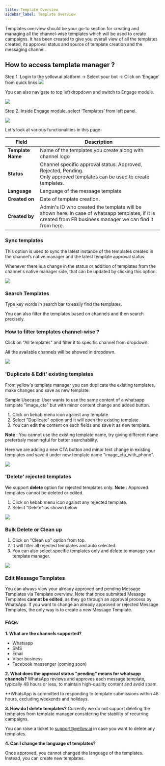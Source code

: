 ```yaml
---
title: Template Overview
sidebar_label: Template Overview
---
```


Templates overview should be your go-to section for creating and managing all the channel-wise templates which will be used to create campaigns. 
It has been created to give you overall view of all the templates created, its approval status and source of template creation and the messaging channel.

## How to access template manager ? 

Step 1. 
Login to the yellow.ai platform → Select your bot → Click on ‘Engage’ from quick links
![](https://i.imgur.com/WTdyVg4.jpg)

You can also navigate to top left dropdown and switch to Engage module.

![](https://i.imgur.com/v7ejLMF.jpg)

Step 2. 
Inside Engage module, select ‘Templates’ from left panel.

![](https://i.imgur.com/ituSi4n.jpg)

Let's look at various functionalities in this page- 

| Field | Description | 
| -------- | -------- |
| **Template Name**   | Name of the templates you create along with channel logo  | 
|**Status**|Channel specific approval status.  Approved, Rejected, Pending.<br/> Only approved templates can be used to create templates.|
|**Language**| Language of the message template|
|**Created on**| Date of template creation.|
|**Created by**| Admin's ID who created the template will be shown here. In case of whatsapp templates, if it is created from FB business manager we can find it from here. |

### Sync templates
This option is used to sync the latest instance of the templates created in the channel’s native manager and the latest template approval status. 

Whenever there is a change in the status or addition of templates from the channel's native manager side, that can be updated by clicking this option.

![](https://i.imgur.com/n9akrIp.png)

### Search Templates 
Type key words in search bar to easily find the templates. 

You can also filter the templates based on channels and then search precisely.

### How to filter templates channel-wise ?

Click on "All templates" and filter it to specific channel from dropdown.

All the available channels will be showed in dropdown.

![](https://i.imgur.com/aa7t85z.jpg)

### 'Duplicate & Edit' existing templates

From yellow's template manager you can duplicate the existing templates, make changes and save as new template.

Sample Usecase:
User wants to use the same content of a whatsapp template "image_cta" but with minor content change and added button.

1. Click on kebab menu icon against any template.
2. Select "Duplicate" option and it will open the existing template.
3. You can edit the content on each fields and save it as new template.

**Note** : You cannot use the existing template name, try giving different name preferbaly meaningful for better searchability.

Here we are adding a new CTA button and minor text change in existing templates and save it under new template name "image_cta_with_phone".

![](https://i.imgur.com/GVYprGv.gif)


### 'Delete' rejected templates

We support **delete** option for rejected templates only.
**Note** : Approved templates cannot be deleted or edited.

1. Click on kebab menu icon against any rejected template.
2. Select "Delete" as shown below

![](https://i.imgur.com/24ycziU.gif)

### Bulk Delete or Clean up

1. Click on "Clean up" option from top.
2. It will filter all rejected templates and auto selected.
3. You can also select specific templates only and delete to manage your template manager.

![](https://i.imgur.com/JYFFgAz.gif)

### Edit Message Templates

You can always view your already approved and pending Message Templates via Template overview. 
Note that once submitted Message Templates **cannot be edited**, as they go through an approval process by WhatsApp. If you want to change an already approved or rejected Message Templates, the only way is to create a new Message Template.

### FAQs

**1. What are the channels supported?**

* Whatsapp
* SMS
* Email
* Viber business
* Facebook messenger (coming soon)

**2. What does the approval status "pending" means for whatsapp channels?**
WhatsApp reviews and approves each message template, typically 48 hours or less, to maintain high-quality content and avoid spam.

**WhatsApp is committed to responding to template submissions within 48 hours, excluding weekends and holidays.

**3. How do I delete templates?**
Currently we do not support deleting the templates from template manager considering the stability of recurring campaigns. 

You can raise a ticket to support@yellow.ai in case you want to delete any templates.

**4. Can I change the language of templates?**

Once approved, you cannot changed the language of the templates. Instead, you can create new templates.
